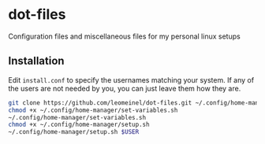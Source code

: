 # dot-files

Configuration files and miscellaneous files for my personal linux setups

## Installation

Edit `install.conf` to specify the usernames matching your system. If any of the users are not needed by you, you can just leave them how they are.

```sh
git clone https://github.com/leomeinel/dot-files.git ~/.config/home-manager
chmod +x ~/.config/home-manager/set-variables.sh
~/.config/home-manager/set-variables.sh
chmod +x ~/.config/home-manager/setup.sh
~/.config/home-manager/setup.sh $USER
```
